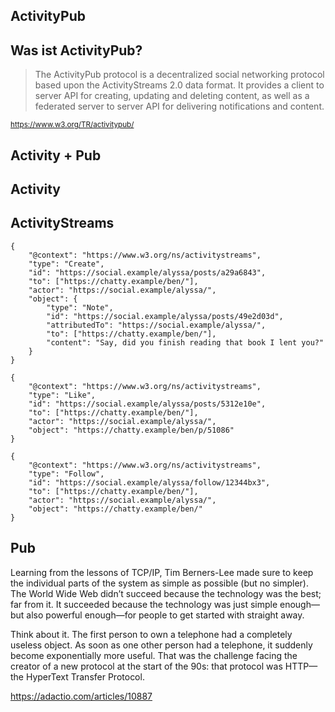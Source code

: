 <!-- Matthias Pfefferle -->
<section data-markdown>

# ActivityPub

</section>

<section data-markdown>

# Was ist ActivityPub?

</section>

<section data-markdown>

> The ActivityPub protocol is a decentralized social networking protocol based upon the ActivityStreams 2.0 data format. It provides a client to server API for creating, updating and deleting content, as well as a federated server to server API for delivering notifications and content.

<small>https://www.w3.org/TR/activitypub/</small>

</section>

<section data-markdown>

# Activity + Pub

</section>

<section data-markdown>

# Activity

</section>

<section data-markdown>

# ActivityStreams

</section>

<section data-markdown>

<pre><code class="json">{
    "@context": "https://www.w3.org/ns/activitystreams",
    "type": "Create",
    "id": "https://social.example/alyssa/posts/a29a6843",
    "to": ["https://chatty.example/ben/"],
    "actor": "https://social.example/alyssa/",
    "object": {
        "type": "Note",
        "id": "https://social.example/alyssa/posts/49e2d03d",
        "attributedTo": "https://social.example/alyssa/",
        "to": ["https://chatty.example/ben/"],
        "content": "Say, did you finish reading that book I lent you?"
    }
}</code></pre>

</section>

<section data-markdown>

<pre><code class="json">{
    "@context": "https://www.w3.org/ns/activitystreams",
    "type": "Like",
    "id": "https://social.example/alyssa/posts/5312e10e",
    "to": ["https://chatty.example/ben/"],
    "actor": "https://social.example/alyssa/",
    "object": "https://chatty.example/ben/p/51086"
}</code></pre>

</section>

<section data-markdown>

<pre><code class="json">{
    "@context": "https://www.w3.org/ns/activitystreams",
    "type": "Follow",
    "id": "https://social.example/alyssa/follow/12344bx3",
    "to": ["https://chatty.example/ben/"],
    "actor": "https://social.example/alyssa/",
    "object": "https://chatty.example/ben/"
}</code></pre>

</section>

<section data-markdown>

# Pub

</section>

<section>

Learning from the lessons of TCP/IP, Tim Berners-Lee made sure to keep the individual parts of the system as simple as possible (but no simpler). The World Wide Web didn’t succeed because the technology was the best; far from it. It succeeded because the technology was just simple enough—but also powerful enough—for people to get started with straight away.

Think about it. The first person to own a telephone had a completely useless object. As soon as one other person had a telephone, it suddenly become exponentially more useful. That was the challenge facing the creator of a new protocol at the start of the 90s: that protocol was HTTP—the HyperText Transfer Protocol.

https://adactio.com/articles/10887

</section>
